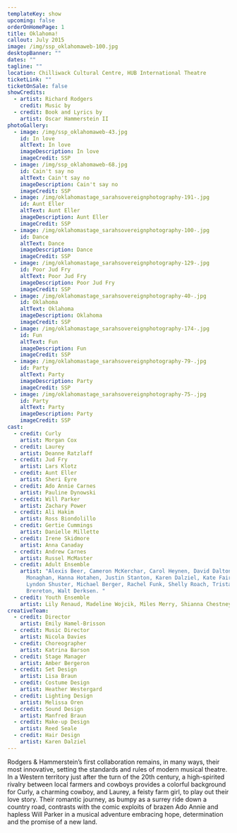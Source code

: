 ```yaml
---
templateKey: show
upcoming: false
orderOnHomePage: 1
title: Oklahoma!
callout: July 2015
image: /img/ssp_oklahomaweb-100.jpg
desktopBanner: ""
dates: ""
tagline: ""
location: Chilliwack Cultural Centre, HUB International Theatre
ticketLink: ""
ticketOnSale: false
showCredits:
  - artist: Richard Rodgers
    credit: Music by
  - credit: Book and Lyrics by
    artist: Oscar Hammerstein II
photoGallery:
  - image: /img/ssp_oklahomaweb-43.jpg
    id: In love
    altText: In love
    imageDescription: In love
    imageCredit: SSP
  - image: /img/ssp_oklahomaweb-68.jpg
    id: Cain't say no
    altText: Cain't say no
    imageDescription: Cain't say no
    imageCredit: SSP
  - image: /img/oklahomastage_sarahsovereignphotography-191-.jpg
    id: Aunt Eller
    altText: Aunt Eller
    imageDescription: Aunt Eller
    imageCredit: SSP
  - image: /img/oklahomastage_sarahsovereignphotography-100-.jpg
    id: Dance
    altText: Dance
    imageDescription: Dance
    imageCredit: SSP
  - image: /img/oklahomastage_sarahsovereignphotography-129-.jpg
    id: Poor Jud Fry
    altText: Poor Jud Fry
    imageDescription: Poor Jud Fry
    imageCredit: SSP
  - image: /img/oklahomastage_sarahsovereignphotography-40-.jpg
    id: Oklahoma
    altText: Oklahoma
    imageDescription: Oklahoma
    imageCredit: SSP
  - image: /img/oklahomastage_sarahsovereignphotography-174-.jpg
    id: Fun
    altText: Fun
    imageDescription: Fun
    imageCredit: SSP
  - image: /img/oklahomastage_sarahsovereignphotography-79-.jpg
    id: Party
    altText: Party
    imageDescription: Party
    imageCredit: SSP
  - image: /img/oklahomastage_sarahsovereignphotography-75-.jpg
    id: Party
    altText: Party
    imageDescription: Party
    imageCredit: SSP
cast:
  - credit: Curly
    artist: Morgan Cox
  - credit: Laurey
    artist: Deanne Ratzlaff
  - credit: Jud Fry
    artist: Lars Klotz
  - credit: Aunt Eller
    artist: Sheri Eyre
  - credit: Ado Annie Carnes
    artist: Pauline Dynowski
  - credit: Will Parker
    artist: Zachary Power
  - credit: Ali Hakim
    artist: Ross Biondolillo
  - credit: Gertie Cummings
    artist: Danielle Millette
  - credit: Irene Skidmore
    artist: Anna Canaday
  - credit: Andrew Carnes
    artist: Russel McMaster
  - credit: Adult Ensemble
    artist: "Alexis Beer, Cameron McKerchar, Carol Heynen, David Dalton, Elizabeth
      Monaghan, Hanna Hotahen, Justin Stanton, Karen Dalziel, Kate Fairly,
      Lyndon Shuster, Michael Berger, Rachel Funk, Shelly Roach, Trista
      Brereton, Walt Derksen. "
  - credit: Youth Ensemble
    artist: Lily Renaud, Madeline Wojcik, Miles Merry, Shianna Chestney
creativeTeam:
  - credit: Director
    artist: Emily Hamel-Brisson
  - credit: Music Director
    artist: Nicola Davies
  - credit: Choreographer
    artist: Katrina Barson
  - credit: Stage Manager
    artist: Amber Bergeron
  - credit: Set Design
    artist: Lisa Braun
  - credit: Costume Design
    artist: Heather Westergard
  - credit: Lighting Design
    artist: Melissa Oren
  - credit: Sound Design
    artist: Manfred Braun
  - credit: Make-up Design
    artist: Reed Seale
  - credit: Hair Design
    artist: Karen Dalziel
---
```

Rodgers & Hammerstein’s first collaboration remains, in many ways, their most innovative, setting the standards and rules of modern musical theatre. In a Western territory just after the turn of the 20th century, a high-spirited rivalry between local farmers and cowboys provides a colorful background for Curly, a charming cowboy, and Laurey, a feisty farm girl, to play out their love story. Their romantic journey, as bumpy as a surrey ride down a country road, contrasts with the comic exploits of brazen Ado Annie and hapless Will Parker in a musical adventure embracing hope, determination and the promise of a new land.